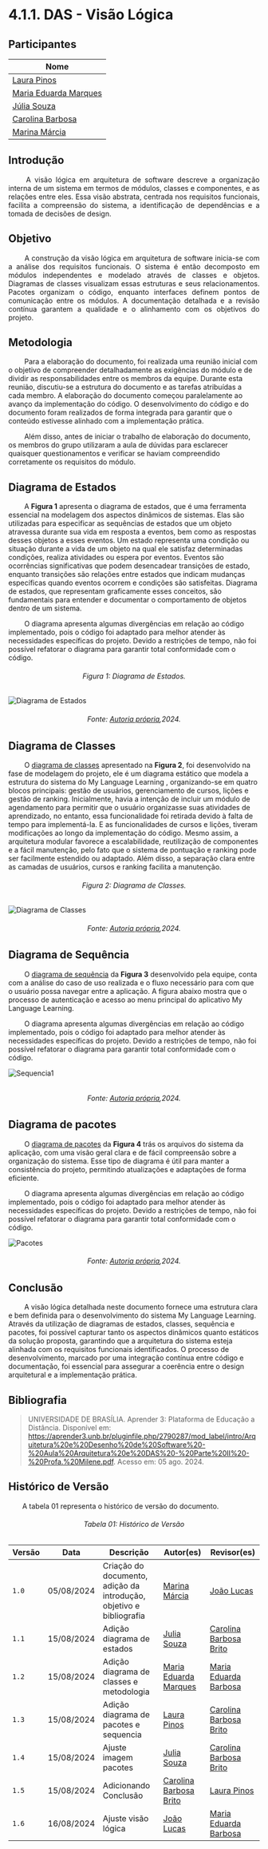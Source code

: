 # **4.1.1. DAS - Visão Lógica**

## Participantes

| Nome                                                        |
| ----------------------------------------------------------- |
| [Laura Pinos](https://github.com/laurapinos)                |
| [Maria Eduarda Marques](https://github.com/EduardaSMarques) |
| [Júlia Souza](https://github.com/JuliaSSouza)               |
| [Carolina Barbosa](https://github.com/CarolinaBarb)         |
| [Marina Márcia](https://github.com/The-Boss-Nina)           |

## **Introdução**

<p align="justify">
&emsp;&emsp; A visão lógica em arquitetura de software descreve a organização interna de um sistema em termos de módulos, classes e componentes, e as relações entre eles. Essa visão abstrata, centrada nos requisitos funcionais, facilita a compreensão do sistema, a identificação de dependências e a tomada de decisões de design.
</p> 

## **Objetivo**

<p align="justify">
&emsp;&emsp; A construção da visão lógica em arquitetura de software inicia-se com a análise dos requisitos funcionais. O sistema é então decomposto em módulos independentes e modelado através de classes e objetos. Diagramas de classes visualizam essas estruturas e seus relacionamentos. Pacotes organizam o código, enquanto interfaces definem pontos de comunicação entre os módulos. A documentação detalhada e a revisão contínua garantem a qualidade e o alinhamento com os objetivos do projeto.
</p>

## **Metodologia**

&emsp;&emsp; Para a elaboração do documento, foi realizada uma reunião inicial com o objetivo de compreender detalhadamente as exigências do módulo e de dividir as responsabilidades entre os membros da equipe. Durante esta reunião, discutiu-se a estrutura do documento e as tarefas atribuídas a cada membro. A elaboração do documento começou paralelamente ao avanço da implementação do código. O desenvolvimento do código e do documento foram realizados de forma integrada para garantir que o conteúdo estivesse alinhado com a implementação prática.

&emsp;&emsp; Além disso, antes de iniciar o trabalho de elaboração do documento, os membros do grupo utilizaram a aula de dúvidas para esclarecer quaisquer questionamentos e verificar se haviam compreendido corretamente os requisitos do módulo. 



## **Diagrama de Estados**

&emsp;&emsp; A **Figura 1** apresenta o diagrama de estados, que é uma ferramenta essencial na modelagem dos aspectos dinâmicos de sistemas. Elas são utilizadas para especificar as sequências de estados que um objeto atravessa durante sua vida em resposta a eventos, bem como as respostas desses objetos a esses eventos. Um estado representa uma condição ou situação durante a vida de um objeto na qual ele satisfaz determinadas condições, realiza atividades ou espera por eventos. Eventos são ocorrências significativas que podem desencadear transições de estado, enquanto transições são relações entre estados que indicam mudanças específicas quando eventos ocorrem e condições são satisfeitas. Diagrama de estados, que representam graficamente esses conceitos, são fundamentais para entender e documentar o comportamento de objetos dentro de um sistema.

&emsp;&emsp; O diagrama apresenta algumas divergências em relação ao código implementado, pois o código foi adaptado para melhor atender às necessidades específicas do projeto. Devido a restrições de tempo, não foi possível refatorar o diagrama para garantir total conformidade com o código.


<h6 align="center">Figura 1: Diagrama de Estados.</h6>


![Diagrama de Estados](https://raw.githubusercontent.com/UnBArqDsw2024-1/2024.1_G6_My_LanguageLearning/visao-logica/docs/Modelagem/img/diagrama-estados-geral.jpg)

<div>
    <h6 align="center">Fonte: 
        <a href="https://unbarqdsw2024-1.github.io/2024.1_G6_My_LanguageLearning/#/Modelagem/dinamico/UML_DiagramaEstados">Autoria própria</a>,2024.
    </h6>
</div>



## **Diagrama de Classes**

&emsp;&emsp; O [diagrama de classes](https://unbarqdsw2024-1.github.io/2024.1_G6_My_LanguageLearning/#/Modelagem/estatico/UML_DiagramaClasses) apresentado na **Figura 2**, foi desenvolvido na fase de modelagem do projeto, ele é um diagrama estático que modela a estrutura do sistema do My Language Learning , organizando-se em quatro blocos principais: gestão de usuários, gerenciamento de cursos, lições e gestão de ranking. Inicialmente, havia a intenção de incluir um módulo de agendamento para permitir que o usuário organizasse suas atividades de aprendizado, no entanto, essa funcionalidade foi retirada devido à falta de tempo para implementá-la. E as funcionalidades de cursos e lições, tiveram modificações ao longo da implementação do código. Mesmo assim, a arquitetura modular favorece a escalabilidade, reutilização de componentes e a fácil manutenção, pelo fato que o sistema de pontuação e ranking pode ser facilmente estendido ou adaptado. Além disso, a separação clara entre as camadas de usuários, cursos e ranking facilita a manutenção.


<h6 align="center">Figura 2: Diagrama de Classes.</h6>

![Diagrama de Classes](./img/diag-classes.jpg)

<div>
    <h6 align="center">Fonte: 
        <a href="https://unbarqdsw2024-1.github.io/2024.1_G6_My_LanguageLearning/#/Modelagem/estatico/UML_DiagramaClasses">Autoria própria</a>,2024.
    </h6>
</div>

## **Diagrama de Sequência**
&emsp;&emsp; O [diagrama de sequência](https://github.com/UnBArqDsw2024-1/2024.1_G6_My_LanguageLearning/blob/visao-logica/docs/Modelagem/dinamico/UML_DiagramaSequencia.md) da **Figura 3** desenvolvido pela equipe, conta com a análise do caso de uso realizada e o fluxo necessário para com que o usuário possa navegar entre a aplicação. A figura abaixo mostra que o processo de autenticação e acesso ao menu principal do aplicativo My Language Learning.

&emsp;&emsp; O diagrama apresenta algumas divergências em relação ao código implementado, pois o código foi adaptado para melhor atender às necessidades específicas do projeto. Devido a restrições de tempo, não foi possível refatorar o diagrama para garantir total conformidade com o código.

![Sequencia1](https://raw.githubusercontent.com/UnBArqDsw2024-1/2024.1_G6_My_LanguageLearning/visao-logica/docs/img/diagrama_sequencial.jpeg)<h6 align="center"></h6>
</p>

<div>
    <h6 align="center">Fonte: 
        <a href="https://github.com/UnBArqDsw2024-1/2024.1_G6_My_LanguageLearning/blob/visao-logica/docs/Modelagem/dinamico/UML_DiagramaSequencia.md">Autoria própria</a>,2024.
    </h6>
</div>

## **Diagrama de pacotes**
&emsp;&emsp; O [diagrama de pacotes](https://github.com/UnBArqDsw2024-1/2024.1_G6_My_LanguageLearning/blob/visao-logica/docs/Modelagem/estatico/UML_DiagramaPacotes.md) da **Figura 4** trás os arquivos do sistema da aplicação, com uma visão geral clara e de fácil compreensão sobre a organização do sistema. Esse tipo de diagrama é útil para manter a consistência do projeto, permitindo atualizações e adaptações de forma eficiente.

&emsp;&emsp; O diagrama apresenta algumas divergências em relação ao código implementado, pois o código foi adaptado para melhor atender às necessidades específicas do projeto. Devido a restrições de tempo, não foi possível refatorar o diagrama para garantir total conformidade com o código.


![Pacotes](https://raw.githubusercontent.com/UnBArqDsw2024-1/2024.1_G6_My_LanguageLearning/main/docs/Modelagem/img/diag-pacotes.jpeg)
<div>
    <h6 align="center">Fonte: 
        <a href="https://github.com/UnBArqDsw2024-1/2024.1_G6_My_LanguageLearning/blob/visao-logica/docs/Modelagem/estatico/UML_DiagramaPacotes.md">Autoria própria</a>,2024.
    </h6>
</div>

## **Conclusão**
&emsp;&emsp;  A visão lógica detalhada neste documento fornece uma estrutura clara e bem definida para o desenvolvimento do sistema My Language Learning. Através da utilização de diagramas de estados, classes, sequência e pacotes, foi possível capturar tanto os aspectos dinâmicos quanto estáticos da solução proposta, garantindo que a arquitetura do sistema esteja alinhada com os requisitos funcionais identificados. O processo de desenvolvimento, marcado por uma integração contínua entre código e documentação, foi essencial para assegurar a coerência entre o design arquitetural e a implementação prática.


## **Bibliografia**

> UNIVERSIDADE DE BRASÍLIA. Aprender 3: Plataforma de Educação a Distância. Disponível em:
https://aprender3.unb.br/pluginfile.php/2790287/mod_label/intro/Arquitetura%20e%20Desenho%20de%20Software%20-%20Aula%20Arquitetura%20e%20DAS%20-%20Parte%20II%20-%20Profa.%20Milene.pdf. Acesso em: 05 ago. 2024.

## **Histórico de Versão**
<p align="justify">
&emsp;&emsp;A tabela 01 representa o histórico de versão do documento.
</p>

<h6 align="center">Tabela 01: Histórico de Versão</h6>
<div align="center">

| Versão | Data       | Descrição            | Autor(es)                                           | Revisor(es) |
| ------ | ---------- | -------------------- | --------------------------------------------------- | ----------- |
| `1.0`  | 05/08/2024 | Criação do documento, adição da introdução, objetivo e bibliografia | [Marina Márcia](https://github.com/The-Boss-Nina)    | [João Lucas](https://github.com/Jlmsousa) |
| `1.1`  | 15/08/2024 | Adição diagrama de estados | [Julia Souza](https://github.com/JuliaSSouza)  |[Carolina Barbosa Brito](https://github.com) |
| `1.2`  | 15/08/2024 | Adição diagrama de classes e metodologia |[Maria Eduarda Marques](https://github.com/EduardaSMarques)   | [Maria Eduarda Barbosa](https://github.com/Madu01) |
| `1.3`  | 15/08/2024 | Adição diagrama de pacotes e sequencia | [Laura Pinos](https://github.com/laurapinos)  |[Carolina Barbosa Brito](https://github.com) |
| `1.4`  | 15/08/2024 | Ajuste imagem pacotes| [Julia Souza](https://github.com/JuliaSSouza)  |[Carolina Barbosa Brito](https://github.com) |
| `1.5`  | 15/08/2024 | Adicionando Conclusão| [Carolina Barbosa Brito](https://github.com) |[Laura Pinos](https://github.com/laurapinos) |
| `1.6`  | 16/08/2024 | Ajuste visão lógica|  [João Lucas](https://github.com/Jlmsousa) |[Maria Eduarda Barbosa](https://github.com/Madu01) |

